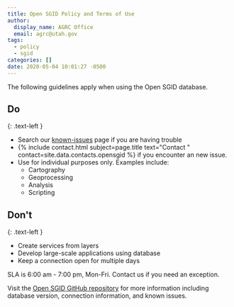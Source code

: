 ```yaml
---
title: Open SGID Policy and Terms of Use
author:
  display_name: AGRC Office
  email: agrc@utah.gov
tags:
  - policy
  - sgid
categories: []
date: 2020-05-04 10:01:27 -0500
---
```


The following guidelines apply when using the Open SGID database. 

## Do
{: .text-left }

- Search our [known-issues](https://github.com/agrc/open-sgid/issues) page if you are having trouble 
- {% include contact.html subject=page.title text="Contact " contact=site.data.contacts.opensgid %} if you encounter an new issue.
- Use for individual purposes only. Examples include:
  - Cartography
  - Geoprocessing
  - Analysis
  - Scripting

## Don't
{: .text-left }

- Create services from layers
- Develop large-scale applications using database
- Keep a connection open for multiple days

SLA is 6:00 am - 7:00 pm, Mon-Fri. Contact us if you need an exception.

Visit the [Open SGID GitHub repository](https://github.com/agrc/open-sgid) for more information including database version, connection information, and known issues.  
